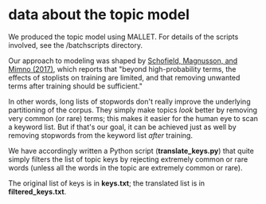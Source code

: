 data about the topic model
==========================

We produced the topic model using MALLET. For details of the scripts involved, see the /batchscripts directory.

Our approach to modeling was shaped by [Schofield, Magnusson, and Mimno (2017)](http://www.cs.cornell.edu/~xanda/stopwords2017.pdf), which reports that "beyond high-probability terms, the effects of stoplists on training are limited, and that removing unwanted terms after training should be sufficient."

In other words, long lists of stopwords don't really improve the underlying partitioning of the corpus. They simply make topics *look* better by removing very common (or rare) terms; this makes it easier for the human eye to scan a keyword list. But if that's our goal, it can be achieved just as well by removing stopwords from the keyword list *after* training.

We have accordingly written a Python script (**translate_keys.py**) that quite simply filters the list of topic keys by rejecting extremely common or rare words (unless all the words in the topic are extremely common or rare).

The original list of keys is in **keys.txt**; the translated list is in **filtered_keys.txt**.
